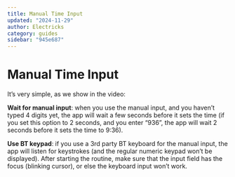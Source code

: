 ```yaml
---
title: Manual Time Input
updated: "2024-11-29"
author: Electricks
category: guides
sidebar: "945e687"
---
```


# Manual Time Input

It’s very simple, as we show in the video:

**Wait for manual input**: when you use the manual input, and you haven’t typed 4 digits yet, the app will wait a few seconds before it sets the time (if you set this option to 2 seconds, and you enter “936”, the app will wait 2 seconds before it sets the time to 9:36).

**Use BT keypad**: if you use a 3rd party BT keyboard for the manual input, the app will listen for keystrokes (and the regular numeric keypad won’t be displayed). After starting the routine, make sure that the input field has the focus (blinking cursor), or else the keyboard input won’t work.